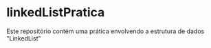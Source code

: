 # linkedListPratica
Este repositório contém uma prática envolvendo a estrutura de dados "LinkedList"
